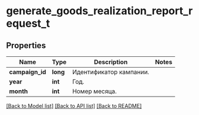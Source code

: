 # generate_goods_realization_report_request_t

## Properties
Name | Type | Description | Notes
------------ | ------------- | ------------- | -------------
**campaign_id** | **long** | Идентификатор кампании. | 
**year** | **int** | Год. | 
**month** | **int** | Номер месяца. | 

[[Back to Model list]](../README.md#documentation-for-models) [[Back to API list]](../README.md#documentation-for-api-endpoints) [[Back to README]](../README.md)



